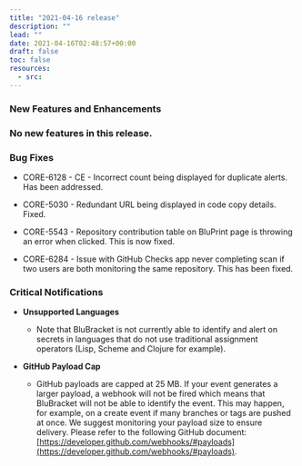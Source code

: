 ```yaml
---
title: "2021-04-16 release"
description: ""
lead: ""
date: 2021-04-16T02:48:57+00:00
draft: false
toc: false
resources:
  - src:
---
```


### New Features and Enhancements

### No new features in this release.

### Bug Fixes

* CORE-6128 - CE - Incorrect count being displayed for duplicate alerts. Has been addressed.

* CORE-5030 - Redundant URL being displayed in code copy details. Fixed.

* CORE-5543 - Repository contribution table on BluPrint page is throwing an error when clicked. This is now fixed.

* CORE-6284 - Issue with GitHub Checks app never completing scan if two users are both monitoring the same repository. This has been fixed.

### Critical Notifications

* **Unsupported Languages**

  * Note that BluBracket is not currently able to identify and alert on secrets in languages that do not use traditional assignment operators (Lisp, Scheme and Clojure for example).

* **GitHub Payload Cap**

  * GitHub payloads are capped at 25 MB. If your event generates a larger payload, a webhook will not be fired which means that BluBracket will not be able to identify the event. This may happen, for example, on a create event if many branches or tags are pushed at once. We suggest monitoring your payload size to ensure delivery. Please refer to the following GitHub document: [https://developer.github.com/webhooks/#payloads](https://developer.github.com/webhooks/#payloads).
